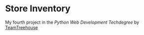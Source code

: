 # Store Inventory

My fourth project in the *Python Web Development Techdegree* by [TeamTreehouse](https://join.teamtreehouse.com/techdegree/)
